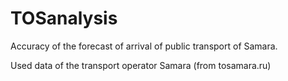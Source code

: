 # TOSanalysis
Accuracy of the forecast of arrival of public transport of Samara.

Used data of the transport operator Samara (from tosamara.ru)
